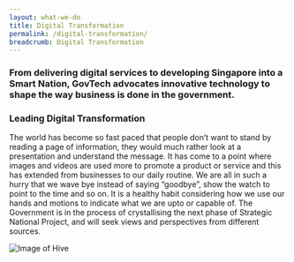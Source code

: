 ```yaml
---
layout: what-we-do
title: Digital Transformation
permalink: /digital-transformation/
breadcrumb: Digital Transformation
---
```


### From delivering digital services to developing Singapore into a Smart Nation, GovTech advocates innovative technology to shape the way business is done in the government.

### **Leading Digital Transformation**

The world has become so fast paced that people don’t want to stand by reading a page of information, they would much rather look at a presentation and understand the message. It has come to a point where images and videos are used more to promote a product or service and this has extended from businesses to our daily routine. We are all in such a hurry that we wave bye instead of saying “goodbye”, show the watch to point to the time and so on. It is a healthy habit considering how we use our hands and motions to indicate what we are upto or capable of. The Government is in the process of crystallising the next phase of Strategic National Project, and will seek views and perspectives from different sources.

![Image of Hive]({{site.url}}/images/digital-transformation/govtech-hive.jpg)
